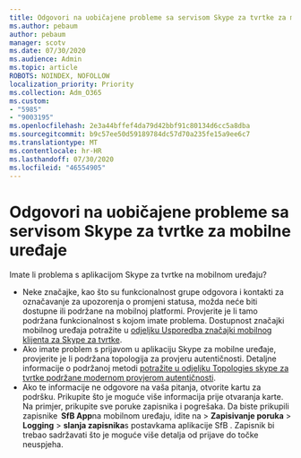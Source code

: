 ```yaml
---
title: Odgovori na uobičajene probleme sa servisom Skype za tvrtke za mobilne uređaje
ms.author: pebaum
author: pebaum
manager: scotv
ms.date: 07/30/2020
ms.audience: Admin
ms.topic: article
ROBOTS: NOINDEX, NOFOLLOW
localization_priority: Priority
ms.collection: Adm_O365
ms.custom:
- "5985"
- "9003195"
ms.openlocfilehash: 2e3a44bffef4da79d42bbf91c80134d6cc5a8dba
ms.sourcegitcommit: b9c57ee50d59189784dc57d70a235fe15a9ee6c7
ms.translationtype: MT
ms.contentlocale: hr-HR
ms.lasthandoff: 07/30/2020
ms.locfileid: "46554905"
---
```

# <a name="answers-to-common-issues-with-skype-for-business-for-mobile"></a>Odgovori na uobičajene probleme sa servisom Skype za tvrtke za mobilne uređaje

Imate li problema s aplikacijom Skype za tvrtke na mobilnom uređaju?

- Neke značajke, kao što su funkcionalnost grupe odgovora i kontakti za označavanje za upozorenja o promjeni statusa, možda neće biti dostupne ili podržane na mobilnoj platformi. Provjerite je li tamo podržana funkcionalnost s kojom imate problema. Dostupnost značajki mobilnog uređaja potražite u [odjeljku Usporedba značajki mobilnog klijenta za Skype za tvrtke](https://technet.microsoft.com/library/Dn951412.aspx).
- Ako imate problem s prijavom u aplikaciju Skype za mobilne uređaje, provjerite je li podržana topologija za provjeru autentičnosti. Detaljne informacije o podržanoj metodi [potražite u odjeljku Topologies skype za tvrtke podržane modernom provjerom autentičnosti](https://docs.microsoft.com/skypeforbusiness/plan-your-deployment/modern-authentication/topologies-supported).  
- Ako te informacije ne odgovore na vaša pitanja, otvorite kartu za podršku. Prikupite što je moguće više informacija prije otvaranja karte. Na primjer, prikupite sve poruke zapisnika i pogrešaka. Da biste prikupili zapisnike  **SfB App**na mobilnom uređaju, idite na >   **Zapisivanje poruka**  >   **Logging**  >   **slanja zapisnika**s postavkama aplikacije SfB . Zapisnik bi trebao sadržavati što je moguće više detalja od prijave do točke neuspjeha.
